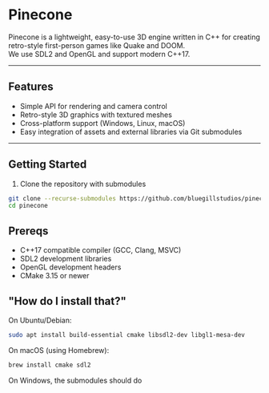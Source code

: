 # Pinecone

Pinecone is a lightweight, easy-to-use 3D engine written in C++ for creating retro-style first-person games like Quake and DOOM.  
We use SDL2 and OpenGL and support modern C++17.

---

## Features

- Simple API for rendering and camera control  
- Retro-style 3D graphics with textured meshes  
- Cross-platform support (Windows, Linux, macOS)  
- Easy integration of assets and external libraries via Git submodules
---
## Getting Started

1. Clone the repository with submodules

```bash
git clone --recurse-submodules https://github.com/bluegillstudios/pinecone.git
cd pinecone
```

## Prereqs

- C++17 compatible compiler (GCC, Clang, MSVC)
- SDL2 development libraries
- OpenGL development headers
- CMake 3.15 or newer

## "How do I install that?"


On Ubuntu/Debian:
```bash
sudo apt install build-essential cmake libsdl2-dev libgl1-mesa-dev
```
On macOS (using Homebrew):

```bash
brew install cmake sdl2
```
On Windows, the submodules should do
